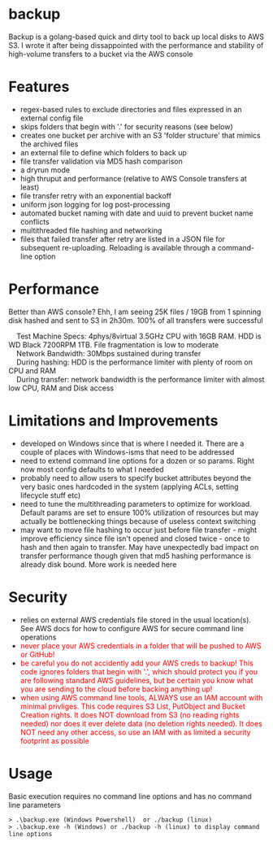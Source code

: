 # backup
Backup is a golang-based quick and dirty tool to back up local disks to AWS S3. I wrote it after being dissappointed with the performance and stability of high-volume transfers to a bucket via the AWS console

# Features
* regex-based rules to exclude directories and files expressed in an external config file
* skips folders that begin with '.' for security reasons (see below)
* creates one bucket per archive with an S3 'folder structure' that mimics the archived files
* an external file to define which folders to back up
* file transfer validation via MD5 hash comparison
* a dryrun mode
* high thruput and performance (relative to AWS Console transfers at least)
* file transfer retry with an exponential backoff
* uniform json logging for log post-processing
* automated bucket naming with date and uuid to prevent bucket name conflicts
* multithreaded file hashing and networking
* files that failed transfer after retry are listed in a JSON file for subsequent re-uploading. Reloading is available through a command-line option

# Performance
Better than AWS console? Ehh, I am seeing 25K files / 19GB from 1 spinning disk hashed and sent to S3 in 2h30m. 100% of all transfers were successful 

&nbsp;&nbsp;&nbsp;&nbsp;Test Machine Specs: 4phys/8virtual 3.5GHz CPU with 16GB RAM. HDD is WD Black 7200RPM 1TB. File fragmentation is low to moderate  
&nbsp;&nbsp;&nbsp;&nbsp;Network Bandwidth: 30Mbps sustained during transfer  
&nbsp;&nbsp;&nbsp;&nbsp;During hashing: HDD is the performance limiter with plenty of room on CPU and RAM  
&nbsp;&nbsp;&nbsp;&nbsp;During transfer: network bandwidth is the performance limiter with almost low CPU, RAM and Disk access

# Limitations and Improvements
* developed on Windows since that is where I needed it. There are a couple of places with Windows-isms that need to be addressed
* need to extend command line options for a dozen or so params. Right now most config defaults to what I needed
* probably need to allow users to specify bucket attributes beyond the very basic ones hardcoded in the system (applying ACLs, setting lifecycle stuff etc)
* need to tune the multithreading parameters to optimize for workload. Default params are set to ensure 100% utilization of resources but may actually be bottlenecking things because of useless context switching
* may want to move file hashing to occur just before file transfer - might improve efficiency since file isn't opened and closed twice - once to hash and then again to transfer. May have unexpectedly bad impact on transfer performance though given that md5 hashing performance is already disk bound. More work is needed here

# Security
* relies on external AWS credentials file stored in the usual location(s). See AWS docs for how to configure AWS for secure command line operations
* <span style="color:red">never place your AWS credentials in a folder that will be pushed to AWS or GitHub!</span>
* <span style="color:red">be careful you do not accidently add your AWS creds to backup! This code ignores folders that begin with '.', which should protect you if you are following standard AWS guidelines, but be certain you know what you are sending to the cloud before backing anything up!</span>
* <span style="color:red">when using AWS command line tools, ALWAYS use an IAM account with minimal privliges. This code requires S3 List, PutObject and Bucket Creation rights. It does NOT download from S3 (no reading rights needed) nor does it ever delete data (no deletion rights needed). It does NOT need any other access, so use an IAM with as limited a security footprint as possible</span>

# Usage
Basic execution requires no command line options and has no command line parameters  

    > .\backup.exe (Windows Powershell)  or ./backup (linux)  
    > .\backup.exe -h (Windows) or ./backup -h (linux) to display command line options